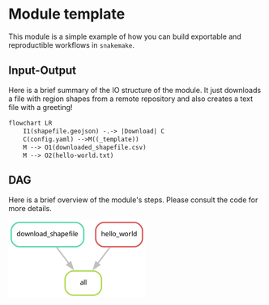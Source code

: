 # Module template

<!-- Please follow this file structure when developing modules.
It is based on `snakemake`'s [recommended structure to ensure reproducibility](https://snakemake.readthedocs.io/en/v8.18.0/snakefiles/deployment.html), and will save you a lot of trouble. -->

<!--
_template/
├── config
│   └── default.yaml             # Default configuration. Can be overridden by users.
├── LICENSE
├── results                      # Place all your output files here.
└── workflow
    ├── envs
    │   └── shell.yaml           # All rules should use a conda environment defined here.
    ├── profiles
    │   └── default
    │       └── config.yaml      # Do not delete!
    ├── report                   # Optional, generate automatic reports with snakemake!
    ├── resources
    │   └── internal.yaml        # Small files needed by your module, such as internal configuration.
    ├── rules
    │   └── example.smk          # Place all your workflow rules here.
    ├── schemas
    │   └── config.schema.yaml   # Optional, validate user configurations automatically!
    ├── scripts
    │   └── example.py           # All your scripts should go here.
    └── Snakefile
-->

This module is a simple example of how you can build exportable and reproductible workflows in `snakemake`.

## Input-Output

<!--
Always add a brief description of what your module needs to work.
A simple input-output structure is often enough.
-->

Here is a brief summary of the IO structure of the module.
It just downloads a file with region shapes from a remote repository and also creates a text file with a greeting!

```mermaid
flowchart LR
    I1(shapefile.geojson) -.-> |Download| C
    C(config.yaml) -->M((_template))
    M --> O1(downloaded_shapefile.csv)
    M --> O2(hello-world.txt)
```

## DAG

Here is a brief overview of the module's steps.
Please consult the code for more details.

![dag](rulegraph.png)
